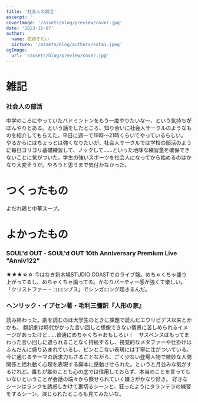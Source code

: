 ```yaml
---
title: '社会人の部活'
excerpt: ''
coverImage: '/assets/blog/preview/cover.jpg'
date: '2023-11-07'
author:
  name: 花初そたい
  picture: '/assets/blog/authors/sotai.jpeg'
ogImage:
  url: '/assets/blog/preview/cover.jpg'
---
```

# 雑記
### 社会人の部活
中学のころにやっていたバドミントンをもう一度やりたいな～、という気持ちがぼんやりとある。という話をしたところ、知り合いに社会人サークルのようなものを紹介してもらえた。平日に週一で19時～21時くらいでやっているらしい。
やるからにはちょっとは強くなりたいが、社会人サークルでは学校の部活のように毎日ゴリゴリ基礎練習して、ノックして……といった地味な練習量を確保できないことに気がついた。学生の強いスポーツを社会人になってから始めるのはかなり大変そうだ。やろうと思うまで気付かなかった。

# つくったもの
よだれ鶏と中華スープ。

# よかったもの

### SOUL'd OUT - SOUL'd OUT 10th Anniversary Premium Live "Anniv122"
★★★☆☆
今はなき新木場STUDIO COASTでのライブ盤。めちゃくちゃ盛り上がってるし、めちゃくちゃ煽ってる。かなりパーティー感が強くて楽しい。「クリストファー・コロンブス」でシンガロング起きるんだ。

### ヘンリック・イプセン著・毛利三彌訳『人形の家』
読み終わった。劇を読むのは大学生のときに課題で読んだエウリピデス以来とかかも。
翻訳劇は時代がかった言い回しと想像できない情景に苦しめられるイメージがあったけど……普通にめちゃくちゃおもしろい！　サスペンスはもってまわった言い回しに遮られることなく持続するし、視覚的なメタファーや仕掛けはふんだんに盛り込まれているし、ピンとこない表現には丁寧に注がついている。
今に通じるテーマの訴求力もさることながら、ごく少ない登場人物で微妙な人間関係と揺れ動く心理を表現する脚本に感動させられた。というと月並みな気がするけれど。誰もが誰のことも心の底では信用しておらず、本当のことを言ってもいないということが会話の端々から察せられていく嫌さがかなり好き。
好きなシーンはランクを誘惑しかけて裏切るシーンと、狂ったようにタランテラの練習をするシーン。演じられたところも見てみたいな。